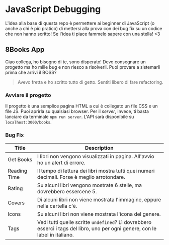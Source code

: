 # JavaScript Debugging
L'idea alla base di questa repo è permettere ai beginner di JavaScript (o anche a chi è più pratico) di mettersi alla prova con dei bug fix su un codice che non hanno scritto! Se l'idea ti piace fammelo sapere con una stella! <3
## 8Books App
Ciao collega, ho bisogno di te, sono disperato! Devo consegnare un progetto ma ho mille bug e non riesco a risolverli. Puoi provare a sistemarli prima che arrivi il BOSS?

> Avevo fretta e ho scritto tutto di getto. Sentiti libero di fare refactoring.

### Avviare il progetto
Il progetto è una semplice pagina HTML a cui è collegato un file CSS e un file JS. Puoi aprirla su qualsiasi browser. Per il *server*, invece, ti basta lanciare da terminale `npm run server`. L'API sarà disponibile su `localhost:3000/books`.

### Bug Fix
| Title | Description |
| ----------- | ----------- |
| Get Books | I libri non vengono visualizzati in pagina. All'avvio ho un alert di errore. |
| Reading Time | Il tempo di lettura dei libri mostra tutti quei numeri decimali. Forse è meglio arrotondare. |
| Rating | Su alcuni libri vengono mostrate 6 stelle, ma dovrebbero essercene 5. |
| Covers | Di alcuni libri non viene mostrata l'immagine, eppure nella cartella c'è. |
| Icons | Su alcuni libri non viene mostrata l'icona del genere. | 
| Tags | Vedi tutti quelle scritte `undefined`? Lì dovrebbero esserci i tags del libro, uno per ogni genere, con le label in italiano. |